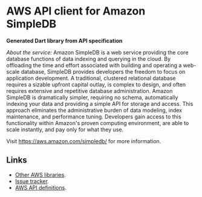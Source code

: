 # AWS API client for Amazon SimpleDB

**Generated Dart library from API specification**

*About the service:*
Amazon SimpleDB is a web service providing the core database functions of
data indexing and querying in the cloud. By offloading the time and effort
associated with building and operating a web-scale database, SimpleDB
provides developers the freedom to focus on application development.
A traditional, clustered relational database requires a sizable upfront
capital outlay, is complex to design, and often requires extensive and
repetitive database administration. Amazon SimpleDB is dramatically simpler,
requiring no schema, automatically indexing your data and providing a simple
API for storage and access. This approach eliminates the administrative
burden of data modeling, index maintenance, and performance tuning.
Developers gain access to this functionality within Amazon's proven
computing environment, are able to scale instantly, and pay only for what
they use.

Visit <a
href="https://aws.amazon.com/simpledb/">https://aws.amazon.com/simpledb/</a>
for more information.

## Links

- [Other AWS libraries](https://github.com/agilord/aws_client/tree/master/generated).
- [Issue tracker](https://github.com/agilord/aws_client/issues).
- [AWS API definitions](https://github.com/aws/aws-sdk-js/tree/master/apis).
